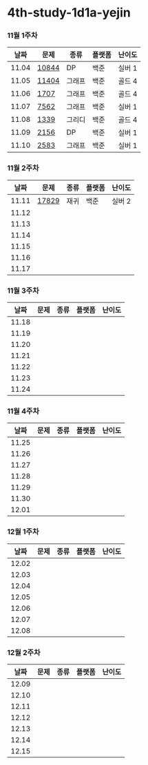 # 4th-study-1d1a-yejin

### 11월 1주차

| 날짜    | 문제   | 종류  | 플랫폼 | 난이도 |
|---------|--------|-------|--------|--------|
| 11.04 | [10844](https://www.acmicpc.net/problem/10844) | DP | 백준 | 실버 1 |
| 11.05 | [11404](https://www.acmicpc.net/problem/11404) | 그래프 | 백준 | 골드 4 |
| 11.06 | [1707](https://www.acmicpc.net/problem/1707) | 그래프 | 백준 | 골드 4 |
| 11.07 | [7562](https://www.acmicpc.net/problem/7562) | 그래프 | 백준 | 실버 1 |
| 11.08 | [1339](https://www.acmicpc.net/problem/1339) | 그리디 | 백준 | 골드 4 |
| 11.09 | [2156](https://www.acmicpc.net/problem/2156) | DP | 백준 | 실버 1 |
| 11.10 | [2583](https://www.acmicpc.net/problem/2583) | 그래프 | 백준 | 실버 1 |

### 11월 2주차
| 날짜    | 문제   | 종류  | 플랫폼 | 난이도 |
|---------|--------|-------|--------|--------|
| 11.11 | [17829](https://www.acmicpc.net/problem/17829) | 재귀 | 백준 | 실버 2 |
| 11.12 |  |  |  |  |
| 11.13 |  |  |  |  |
| 11.14 |  |  |  |  |
| 11.15 |  |  |  |  |
| 11.16 |  |  |  |  |
| 11.17 |  |  |  |  |

### 11월 3주차
| 날짜    | 문제   | 종류  | 플랫폼 | 난이도 |
|---------|--------|-------|--------|--------|
| 11.18 |  |  |  |  |
| 11.19 |  |  |  |  |
| 11.20 |  |  |  |  |
| 11.21 |  |  |  |  |
| 11.22 |  |  |  |  |
| 11.23 |  |  |  |  |
| 11.24 |  |  |  |  |

### 11월 4주차
| 날짜    | 문제   | 종류  | 플랫폼 | 난이도 |
|---------|--------|-------|--------|--------|
| 11.25 |  |  |  |  |
| 11.26 |  |  |  |  |
| 11.27 |  |  |  |  |
| 11.28 |  |  |  |  |
| 11.29 |  |  |  |  |
| 11.30 |  |  |  |  |
| 12.01 |  |  |  |  |

### 12월 1주차
| 날짜    | 문제   | 종류  | 플랫폼 | 난이도 |
|---------|--------|-------|--------|--------|
| 12.02 |  |  |  |  |
| 12.03 |  |  |  |  |
| 12.04 |  |  |  |  |
| 12.05 |  |  |  |  |
| 12.06 |  |  |  |  |
| 12.07 |  |  |  |  |
| 12.08 |  |  |  |  |

### 12월 2주차
| 날짜    | 문제   | 종류  | 플랫폼 | 난이도 |
|---------|--------|-------|--------|--------|
| 12.09 |  |  |  |  |
| 12.10 |  |  |  |  |
| 12.11 |  |  |  |  |
| 12.12 |  |  |  |  |
| 12.13 |  |  |  |  |
| 12.14 |  |  |  |  |
| 12.15 |  |  |  |  |
